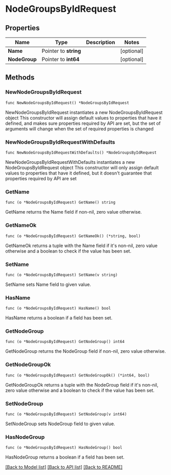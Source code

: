 # NodeGroupsByIdRequest

## Properties

Name | Type | Description | Notes
------------ | ------------- | ------------- | -------------
**Name** | Pointer to **string** |  | [optional] 
**NodeGroup** | Pointer to **int64** |  | [optional] 

## Methods

### NewNodeGroupsByIdRequest

`func NewNodeGroupsByIdRequest() *NodeGroupsByIdRequest`

NewNodeGroupsByIdRequest instantiates a new NodeGroupsByIdRequest object
This constructor will assign default values to properties that have it defined,
and makes sure properties required by API are set, but the set of arguments
will change when the set of required properties is changed

### NewNodeGroupsByIdRequestWithDefaults

`func NewNodeGroupsByIdRequestWithDefaults() *NodeGroupsByIdRequest`

NewNodeGroupsByIdRequestWithDefaults instantiates a new NodeGroupsByIdRequest object
This constructor will only assign default values to properties that have it defined,
but it doesn't guarantee that properties required by API are set

### GetName

`func (o *NodeGroupsByIdRequest) GetName() string`

GetName returns the Name field if non-nil, zero value otherwise.

### GetNameOk

`func (o *NodeGroupsByIdRequest) GetNameOk() (*string, bool)`

GetNameOk returns a tuple with the Name field if it's non-nil, zero value otherwise
and a boolean to check if the value has been set.

### SetName

`func (o *NodeGroupsByIdRequest) SetName(v string)`

SetName sets Name field to given value.

### HasName

`func (o *NodeGroupsByIdRequest) HasName() bool`

HasName returns a boolean if a field has been set.

### GetNodeGroup

`func (o *NodeGroupsByIdRequest) GetNodeGroup() int64`

GetNodeGroup returns the NodeGroup field if non-nil, zero value otherwise.

### GetNodeGroupOk

`func (o *NodeGroupsByIdRequest) GetNodeGroupOk() (*int64, bool)`

GetNodeGroupOk returns a tuple with the NodeGroup field if it's non-nil, zero value otherwise
and a boolean to check if the value has been set.

### SetNodeGroup

`func (o *NodeGroupsByIdRequest) SetNodeGroup(v int64)`

SetNodeGroup sets NodeGroup field to given value.

### HasNodeGroup

`func (o *NodeGroupsByIdRequest) HasNodeGroup() bool`

HasNodeGroup returns a boolean if a field has been set.


[[Back to Model list]](../README.md#documentation-for-models) [[Back to API list]](../README.md#documentation-for-api-endpoints) [[Back to README]](../README.md)


